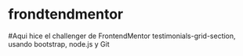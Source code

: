 # frondtendmentor
#Aqui hice el challenger de FrontendMentor testimonials-grid-section, usando bootstrap, node.js y Git
#
#
#
#
